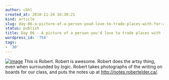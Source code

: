 ```yaml
---
author: cbhl
created_at: 2010-11-24 16:30:21
kind: article
slug: day-06-a-picture-of-a-person-youd-love-to-trade-places-with-for-a-day
status: publish
title: Day 06 - A picture of a person you'd love to trade places with for a day.
wordpress_id: '754'
tags:
- '30'
---
```


[![image](http://blog.azuresky.ca/blog/wp-content/uploads/2010/11/IMG_20101026_140428-1024x768.jpg "IMG_20101026_140428")](http://blog.azuresky.ca/blog/wp-content/uploads/2010/11/IMG_20101026_140428.jpg)
This is Robert. Robert is awesome. Robert does the artsy thing, even
when surrounded by logic. Robert takes photographs of the writing on
boards for our class, and puts the notes up at
http://notes.robertelder.ca/.
